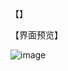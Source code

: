 【】

【界面预览】

![image](https://github.com/GeekerGao/CarDashBoad/assets/135122127/06d9a8af-87e5-4062-a2e4-4f2d0cace59f)
